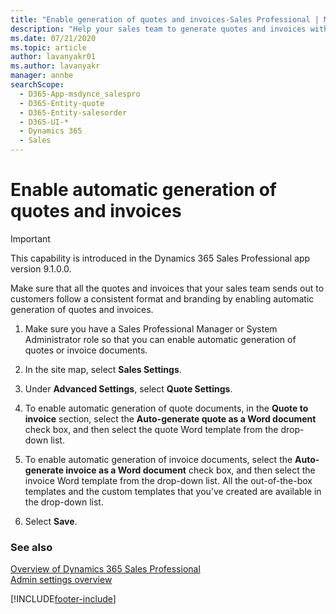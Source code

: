 ```yaml
---
title: "Enable generation of quotes and invoices-Sales Professional | MicrosoftDocs"
description: "Help your sales team to generate quotes and invoices with consistent format and branding by using templates."
ms.date: 07/21/2020
ms.topic: article
author: lavanyakr01
ms.author: lavanyakr
manager: annbe
searchScope: 
  - D365-App-msdynce_salespro
  - D365-Entity-quote
  - D365-Entity-salesorder
  - D365-UI-*
  - Dynamics 365
  - Sales
---
```


# Enable automatic generation of quotes and invoices

> [!IMPORTANT]
> This capability is introduced in the Dynamics 365 Sales Professional app version 9.1.0.0.

Make sure that all the quotes and invoices that your sales team sends out to customers follow a consistent format and branding by enabling automatic generation of quotes and invoices.

1.  Make sure you have a Sales Professional Manager or System Administrator role so that you can enable automatic generation of quotes or invoice documents.

2.  In the site map, select **Sales Settings**.

3.  Under **Advanced Settings**, select **Quote Settings**.

4.  To enable automatic generation of quote documents, in the **Quote to invoice** section, select the **Auto-generate quote as a Word document** check box, and then select the quote Word template from the drop-down list.

5.  To enable automatic generation of invoice documents, select the **Auto-generate invoice as a Word document** check box, and then select the invoice Word template from the drop-down list. All the out-of-the-box templates and the custom templates that you’ve created are available in the drop-down list.

6.  Select **Save**.

### See also

[Overview of Dynamics 365 Sales Professional](sales-professional-overview.md)  
[Admin settings overview](admin-settings-overview.md)


[!INCLUDE[footer-include](../includes/footer-banner.md)]
